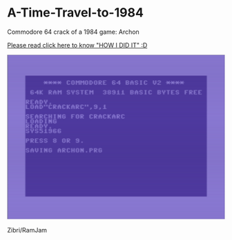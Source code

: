 # A-Time-Travel-to-1984  
Commodore 64 crack of a 1984 game: Archon  

<a href="https://raw.githubusercontent.com/Zibri/A-Time-Travel-to-1984/master/A%20time%20travel%20to%201984.txt">Please read click here to know "HOW I DID IT" :D  </a>

<img src="https://github.com/Zibri/A-Time-Travel-to-1984/blob/master/Crackarc.PNG" />

Zibri/RamJam
